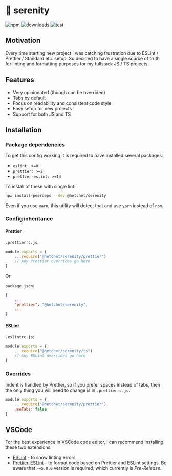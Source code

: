 # 🪷 serenity

[![npm][npm-image]][npm-url]
[![downloads][downloads-image]][downloads-url]
[![test][serenity-image]][serenity-url]

[npm-image]: https://img.shields.io/npm/v/@hetchet/serenity.svg?style=flat
[npm-url]: https://npmjs.org/package/@hetchet/serenity
[downloads-image]: https://img.shields.io/npm/dm/@hetchet/serenity.svg?style=flat
[downloads-url]: https://npmjs.org/package/@hetchet/serenity
[serenity-image]: https://img.shields.io/badge/code%20style-%F0%9F%AA%B7%20serenity-4AD3BA?style=flat
[serenity-url]: https://npmjs.org/package/@hetchet/serenity

## Motivation

Every time starting new project I was catching frustration due to ESLint / Prettier / Standard etc. setup. So decided to have a single source of truth for linting and formatting purposes for my fullstack JS / TS projects.

## Features

- Very opinionated (though can be overriden)
- Tabs by default
- Focus on readability and consistent code style
- Easy setup for new projects
- Support for both JS and TS

## Installation

### Package dependencies

To get this config working it is required to have installed several packages:

- `eslint: >=8`
- `prettier: >=2`
- `prettier-eslint: >=14`

To install of these with single lint:

```sh
npx install-peerdeps --dev @hetchet/serenity
```

Even if you use `yarn`, this utility will detect that and use `yarn` instead of `npm`.

### Config inheritance

#### Prettier

`.prettierrc.js`:

```js
module.exports = {
	...require("@hetchet/serenity/prettier")
	// Any Prettier overrides go here
}
```

Or

`package.json`:

```json
{
	...
	"prettier": "@hetchet/serenity",
	...
}
```

#### ESLint

`.eslintrc.js`:

```ts
module.exports = {
	...require("@hetchet/serenity/ts")
	// Any ESLint overrides go here
}
```

### Overrides

Indent is handled by Prettier, so if you prefer spaces instead of tabs, then the only thing you will need to change is in `.prettierrc.js`:

```js
module.exports = {
	...require("@hetchet/serenity/prettier"),
	useTabs: false
}
```

## VSCode

For the best experience in VSCode code editor, I can recommend installing these two extensions:

- [ESLint](https://marketplace.visualstudio.com/items?itemName=dbaeumer.vscode-eslint) - to show linting errors
- [Prettier-ESLint](https://marketplace.visualstudio.com/items?itemName=rvest.vs-code-prettier-eslint) - to format code based on Prettier and ESLint settings. Be aware that `>=5.0.0` version is required, which currently is _Pre-Release_.
